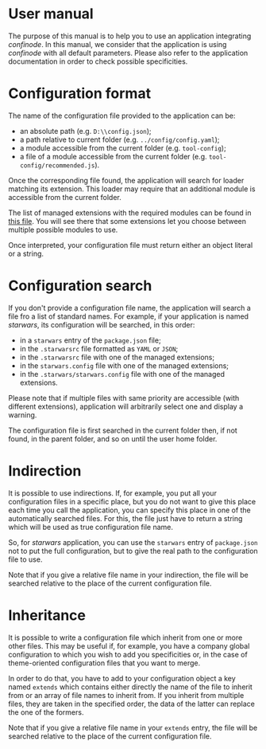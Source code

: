 # User manual

The purpose of this manual is to help you to use an application integrating _confinode_. In this manual, we consider that the application is using _confinode_ with all default parameters. Please also refer to the application documentation in order to check possible specificities.

# Configuration format

The name of the configuration file provided to the application can be:

- an absolute path (e.g. `D:\\config.json`);
- a path relative to current folder (e.g. `../config/config.yaml`);
- a module accessible from the current folder (e.g. `tool-config`);
- a file of a module accessible from the current folder (e.g. `tool-config/recommended.js`).

Once the corresponding file found, the application will search for loader matching its extension. This loader may require that an additional module is accessible from the current folder.

The list of managed extensions with the required modules can be found in [this file](../extensions.md). You will see there that some extensions let you choose between multiple possible modules to use.

Once interpreted, your configuration file must return either an object literal or a string.

# Configuration search

If you don't provide a configuration file name, the application will search a file fro a list of standard names. For example, if your application is named _starwars_, its configuration will be searched, in this order:

- in a `starwars` entry of the `package.json` file;
- in the `.starwarsrc` file formatted as `YAML` or `JSON`;
- in the `.starwarsrc` file with one of the managed extensions;
- in the `starwars.config` file with one of the managed extensions;
- in the `.starwars/starwars.config` file with one of the managed extensions.

Please note that if multiple files with same priority are accessible (with different extensions), application will arbitrarily select one and display a warning.

The configuration file is first searched in the current folder then, if not found, in the parent folder, and so on until the user home folder.

# Indirection

It is possible to use indirections. If, for example, you put all your configuration files in a specific place, but you do not want to give this place each time you call the application, you can specify this place in one of the automatically searched files. For this, the file just have to return a string which will be used as true configuration file name.

So, for _starwars_ application, you can use the `starwars` entry of `package.json` not to put the full configuration, but to give the real path to the configuration file to use.

Note that if you give a relative file name in your indirection, the file will be searched relative to the place of the current configuration file.

# Inheritance

It is possible to write a configuration file which inherit from one or more other files. This may be useful if, for example, you have a company global configuration to which you wish to add you specificities or, in the case of theme-oriented configuration files that you want to merge.

In order to do that, you have to add to your configuration object a key named `extends` which contains either directly the name of the file to inherit from or an array of file names to inherit from. If you inherit from multiple files, they are taken in the specified order, the data of the latter can replace the one of the formers.

Note that if you give a relative file name in your `extends` entry, the file will be searched relative to the place of the current configuration file.
